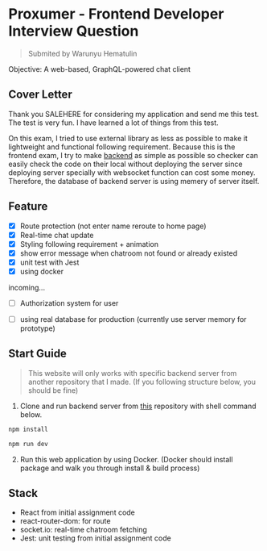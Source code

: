 # Proxumer - Frontend Developer Interview Question

> Submited by Warunyu Hematulin

Objective: A web-based, GraphQL-powered chat client

## Cover Letter

Thank you SALEHERE for considering my application and send me this test.
The test is very fun.
I have learned a lot of things from this test.

On this exam, I tried to use external library as less as possible to make it lightweight and functional following requirement.
Because this is the frontend exam, I try to make [backend](https://github.com/61130061/salehere-exam-backend.git) as simple as possible so checker can easily check the code on their local without deploying the server since deploying server specially with websocket function can cost some money.
Therefore, the database of backend server is using memery of server itself.


## Feature
- [x] Route protection (not enter name reroute to home page)
- [x] Real-time chat update
- [x] Styling following requirement + animation
- [x] show error message when chatroom not found or already existed
- [x] unit test with Jest
- [x] using docker

incoming...

- [ ] Authorization system for user
- [ ] using real database for production (currently use server memory for prototype)


## Start Guide

> This website will only works with specific backend server from another repository that I made. (If you following structure below, you should be fine)

1. Clone and run backend server from [this](https://github.com/61130061/salehere-exam-backend.git) repository with shell command below.

```sh
npm install

npm run dev
```

2. Run this web application by using Docker. (Docker should install package and walk you through install & build process)


## Stack
- React from initial assignment code
- react-router-dom: for route
- socket.io: real-time chatroom fetching
- Jest: unit testing from initial assignment code